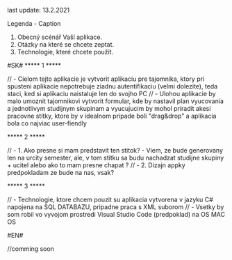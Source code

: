last update: 13.2.2021

Legenda - Caption

1) Obecný scénář Vaší aplikace.
2) Otázky na které se chcete zeptat.
3) Technologie, které chcete použít.


#SK#
***** 1 *****

// - Cielom tejto aplikacie je vytvorit aplikaciu pre tajomnika, ktory pri spusteni aplikacie nepotrebuje ziadnu autentifikaciu (velmi dolezite), teda staci, ked si aplikaciu naistaluje len do svojho PC
// - Ulohou aplikacie by malo umoznit tajomnikovi vytvorit formular, kde by nastavil plan vyucovania a jednotlivym studijnym skupinam a vyucujucim by mohol priradit akesi pracovne stitky, ktore by v idealnom pripade boli "drag&drop" a aplikacia bola co najviac user-fiendly

***** 2 *****

// - 1. Ako presne si mam predstavit ten stitok? - Viem, ze bude generovany len na urcity semester, ale, v tom stitku sa budu nachadzat studijne skupiny + ucitel alebo ako to mam presne chapat ?
// - 2. Dizajn appky predpokladam ze bude na nas, vsak? 

***** 3 *****

// - Technologie, ktore chcem pouzit su aplikacia vytvorena v jazyku C# napojena na SQL DATABAZU, pripadne praca s XML suborom
// - Vsetky by som robil vo vyvojom prostredi Visual Studio Code (predpoklad) na OS MAC OS

#EN#

//comming soon
